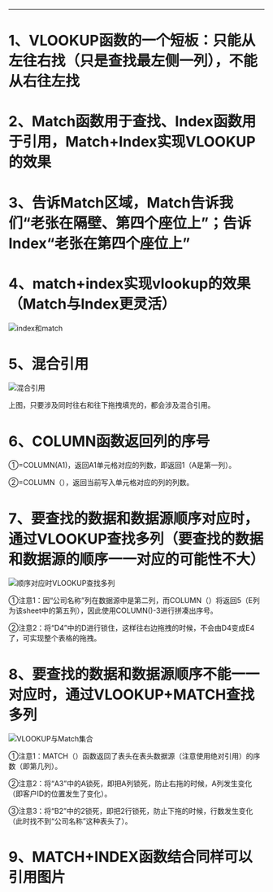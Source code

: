 --------------------------------------

# 1、VLOOKUP函数的一个短板：只能从左往右找（只是查找最左侧一列），不能从右往左找



# 2、Match函数用于查找、Index函数用于引用，Match+Index实现VLOOKUP的效果



# 3、告诉Match区域，Match告诉我们“老张在隔壁、第四个座位上”；告诉Index“老张在第四个座位上”



# 4、match+index实现vlookup的效果（Match与Index更灵活）

![index和match](D:\StudyMaterials\IT技术学习\1、Excel\王佩丰Excel24讲笔记\章节二\第十二讲图片\index和match.png)



# 5、混合引用

![混合引用](D:\StudyMaterials\IT技术学习\1、Excel\王佩丰Excel24讲笔记\章节二\第十二讲图片\混合引用.png)

上图，只要涉及同时往右和往下拖拽填充的，都会涉及混合引用。



# 6、COLUMN函数返回列的序号

①=COLUMN(A1)，返回A1单元格对应的列数，即返回1（A是第一列）。

②=COLUMN（），返回当前写入单元格对应的列的列数。



# 7、要查找的数据和数据源顺序对应时，通过VLOOKUP查找多列（要查找的数据和数据源的顺序一一对应的可能性不大）

![顺序对应时VLOOKUP查找多列](D:\StudyMaterials\IT技术学习\1、Excel\王佩丰Excel24讲笔记\章节二\第十二讲图片\顺序对应时VLOOKUP查找多列.png)

①注意1：因“公司名称”列在数据源中是第二列，而COLUMN（）将返回5（E列为该sheet中的第五列），因此使用COLUMN()-3进行拼凑出序号。

②注意2：将“D4”中的D进行锁住，这样往右边拖拽的时候，不会由D4变成E4了，可实现整个表格的拖拽。



# 8、要查找的数据和数据源顺序不能一一对应时，通过VLOOKUP+MATCH查找多列

![VLOOKUP与Match集合](D:\StudyMaterials\IT技术学习\1、Excel\王佩丰Excel24讲笔记\章节二\第十二讲图片\VLOOKUP与Match集合.png)

①注意1：MATCH（）函数返回了表头在表头数据源（注意使用绝对引用）的序数（即第几列）。

②注意2：将“A3”中的A锁死，即把A列锁死，防止右拖的时候，A列发生变化（即客户ID的位置发生了变化）。

③注意3：将“B2”中的2锁死，即把2行锁死，防止下拖的时候，行数发生变化（此时找不到“公司名称”这种表头了）。



# 9、MATCH+INDEX函数结合同样可以引用图片

